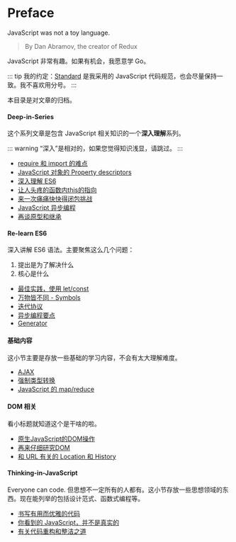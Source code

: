 # Preface

JavaScript was not a toy language.

> By Dan Abramov, the creator of Redux

JavaScript 非常有趣。如果有机会，我愿意学 Go。

::: tip
我的约定：[Standard](https://standardjs.com/readme-zhtw.html) 是我采用的 JavaScript 代码规范，也会尽量保持一致。我不喜欢用分号。
:::

本目录是对文章的归档。

#### Deep-in-Series

这个系列文章是包含 JavaScript 相关知识的一个**深入理解**系列。

::: warning
“深入”是相对的，如果您觉得知识浅显，请跳过。
:::

+ [require 和 import 的难点](./Require-and-Import.md)
+ [JavaScript 对象的 Property descriptors](./Property-Descriptors.md)
+ [深入理解 ES6](./Depth-in-ES6.md)
+ [让人头疼的函数内this的指向](./Depth-in-This.md)
+ [来一次痛痛快快得闭包挑战](./Depth-in-Closure.md)
+ [JavaScript 异步编程](./Async-Programming.md)
+ [再谈原型和继承](./Prototype.md)

#### Re-learn ES6

深入讲解 ES6 语法。主要聚焦这么几个问题：

1. 提出是为了解决什么
2. 核心是什么

+ [最佳实践，使用 let/const](./ES6-Let-and-Const.md)
+ [万物皆不同 - Symbols](./ES6-Symbols.md)
+ [迭代协议](./ES6-Iterator-And-Iterable.md)
+ [异步编程要点](./ES6-Async.md)
+ [Generator](./ES6-Generator.md)

#### 基础内容

这小节主要是存放一些基础的学习内容，不会有太大理解难度。

+ [AJAX](./AJAX.md)
+ [强制类型转换](./Coercion.md)
+ [JavaScript 的 map/reduce](./Map-and-Reduce.md)

#### DOM 相关

看小标题就知道这个是干啥的啦。

+ [原生JavaScript的DOM操作](./DOM-Operation.md)
+ [再来仔细研究DOM](./DOM-More.md)
+ [和 URL 有关的 Location 和 History](./DOM-History.md)

#### Thinking-in-JavaScript

Everyone can code. 但思想不一定所有的人都有。这小节存放一些思想领域的东西。现在能列举的包括设计范式、函数式编程等。

+ [书写有用而优雅的代码](./Small-and-Chunk-Code.md)
+ [你看到的 JavaScript，并不是真实的](./I-Dont-Know-JavaScript)
+ [有关代码重构和整洁之道](./Refactor-JavaScript.md)